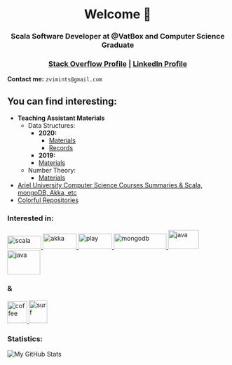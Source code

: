 <h1 align="center">Welcome 🤙 </h1>
<h3 align="center">Scala Software Developer at @VatBox and Computer Science Graduate</h3>

<h3 align="center">
<a href="https://stackoverflow.com/users/10875851/zvi-mints">Stack Overflow Profile</a> | <a href= "https://www.linkedin.com/in/zvimints/">LinkedIn Profile</a>
</h3>

**Contact me:** `zvimints@gmail.com`

## You can find interesting:
+ **Teaching Assistant Materials**
  - Data Structures: 
     - **2020:** 
       - <a href="https://github.com/ZviMints/DataStructures_2020S">Materials</a>
	   - <a href="https://www.youtube.com/watch?v=jroLduEZiBU&list=PLskc-ZNWyaRoPa2QLYmrF2ffYmVLPdOS2">Records</a>
     - **2019:** 
	 - <a href="https://github.com/ZviMints/DataStructures_2019S ">Materials</a>
  -  Number Theory:
     - <a href="https://github.com/ZviMints/Number-Theory--NT-5779B">Materials</a>
+ <a href="https://github.com/ZviMints/Summaries">Ariel University Computer Science Courses Summaries & Scala, mongoDB, Akka, etc</a>
+ <a href="https://github.com/ZviMints?tab=repositories">Colorful Repositories</a>
<h3 align="left">Interested in:</h3>
<p align="left">
<a href="#" target="_blank"> <img src="https://upload.wikimedia.org/wikipedia/commons/8/85/Scala_logo.png" alt="scala" width="77" height="30"/> </a><a href="#" target="_blank"> <img src="https://upload.wikimedia.org/wikipedia/en/thumb/5/5e/Akka_toolkit_logo.svg/1200px-Akka_toolkit_logo.svg.png" alt="akka" width="77" height="35"/> </a><a href="#" target="_blank"> <img src="https://www.playframework.com/assets/images/logos/3740142a5b6d7e5c73afc223f837c2ed-play_full_color.png" alt="play" width="77" height="35"/> </a><a href="#" target="_blank"><img src="https://webassets.mongodb.com/_com_assets/cms/mongodb_logo1-76twgcu2dm.png" alt="mongodb" width="120" height="35"/> </a><a href="#" target="_blank"><img src="https://1000logos.net/wp-content/uploads/2020/09/Java-Logo.png" alt="java" width="70" height="43"/> </a><a href="#" target="_blank"><img src="https://upload.wikimedia.org/wikipedia/commons/thumb/a/a7/React-icon.svg/1200px-React-icon.svg.png" alt="java" width="75" height="55"/> </a><h3 align="left">&</h3><a href="#" target="_blank"><img src="https://emojipedia-us.s3.dualstack.us-west-1.amazonaws.com/thumbs/240/facebook/65/hot-beverage_2615.png" alt="coffee" width="45" height="50"/> </a><a href="#" target="_blank"><img src="https://emojipedia-us.s3.dualstack.us-west-1.amazonaws.com/thumbs/240/whatsapp/273/person-surfing_1f3c4.png" alt="surf" width="42" height="52"/> </a>
</p>
<h3 align="left">Statistics:</h3>

![My GitHub Stats](https://github-readme-stats.vercel.app/api?username=ZviMints&count_private=true&show_icons=true&theme=radical)

